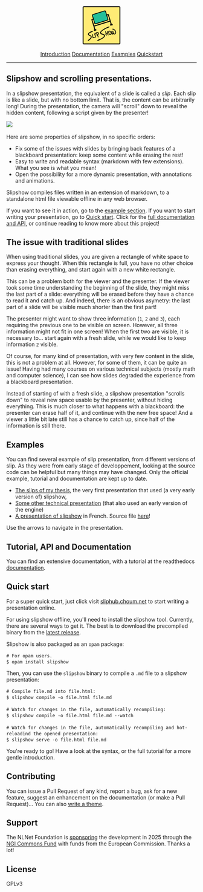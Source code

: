 <div align="center"><img alt="Slipshow" width="20%" src=logo/logo-slipshow.svg> 
  
 [Introduction](#slipshow-and-scrolling-presentations) [Documentation](#tutorial-api-and-documentation) [Examples](#examples) [Quickstart](#quick-start)</div>

---

## **Slipshow and scrolling presentations.**

In a slipshow presentation, the equivalent of a slide is called a _slip_. Each slip is like a slide, but with no bottom limit. That is, the content can be arbitrarily long! During the presentation, the camera will "scroll" down to reveal the hidden content, following a script given by the presenter!

![](slip_scroll.gif)

Here are some properties of slipshow, in no specific orders:

- Fix some of the issues with slides by bringing back features of a blackboard presentation: keep some content while erasing the rest!
- Easy to write and readable syntax (markdown with few extensions). What you see is what you mean!
- Open the possibility for a more dynamic presentation, with annotations and animations.

Slipshow compiles files written in an extension of markdown, to a standalone html file viewable offline in any web browser.

If you want to see it in action, go to the [example section](#examples). If you want to start writing your presentation, go to [Quick start](#quick-start). Click for the [full documentation and API](#tutorial-api-documentation), or continue reading to know more about this project!

## The issue with traditional slides

When using traditional slides, you are given a rectangle of white space to express your thought. When this rectangle is full, you have no other choice than erasing everything, and start again with a new white rectangle.

This can be a problem both for the viewer and the presenter. If the viewer took some time understanding the beginning of the slide, they might miss the last part of a slide: everything will be erased before they have a chance to read it and catch up. And indeed, there is an obvious asymetry: the last part of a slide will be visible much shorter than the first part!

The presenter might want to show three information (`1`, `2` and `3`), each requiring the previous one to be visible on screen. However, all three information might not fit in one screen! When the first two are visible, it is necessary to... start again with a fresh slide, while we would like to keep information `2` visible.

Of course, for many kind of presentation, with very few content in the slide, this is not a problem at all. However, for some of them, it can be quite an issue! Having had many courses on various technical subjects (mostly math and computer science), I can see how slides degraded the experience from a blackboard presentation.

Instead of starting of with a fresh slide, a slipshow presentation "scrolls down" to reveal new space usable by the presenter, without hiding everything. This is much closer to what happens with a blackboard: the presenter can erase half of it, and continue with the new free space! And a viewer a little bit late still has a chance to catch up, since half of the information is still there.

## Examples

You can find several example of slip presentation, from different versions of slip. As they were from early stage of developpement, looking at the source code can be helpful but many things may have changed. Only the official example, tutorial and documentation are kept up to date.

- [The slips of my thesis](http://choum.net/panglesd/slides/slides-js/slides.html), the very first presentation that used (a very early version of) slipshow,
- [Some other technical presentation](https://choum.net/panglesd/slides/WDCM-2021-slips/wdcm-ada.html) (that also used an early version of the engine)
- [A presentation of slipshow](https://choum.net/panglesd/slides/campus_du_libre.html) in French. Source file [here](example/campus-du-libre/slipshow.md)!

Use the arrows to navigate in the presentation.

##  Tutorial, API and Documentation

You can find an extensive documentation, with a tutorial at the readthedocs [documentation](https://slipshow.readthedocs.io).

## Quick start

For a super quick start, just click visit [sliphub.choum.net](https://sliphub.choum.net) to start writing a presentation online.

For using slipshow offline, you'll need to install the slipshow tool. Currently, there are several ways to get it. The best is to download the precompiled binary from the [latest release](https://github.com/panglesd/slipshow/releases/latest).

Slipshow is also packaged as an `opam` package:

```shell
# For opam users.
$ opam install slipshow
```

Then, you can use the `slipshow` binary to compile a `.md` file to a slipshow presentation:

```shell
# Compile file.md into file.html:
$ slipshow compile -o file.html file.md

# Watch for changes in the file, automatically recompiling:
$ slipshow compile -o file.html file.md --watch

# Watch for changes in the file, automatically recompiling and hot-reloadind the opened presentation:
$ slipshow serve -o file.html file.md
```

You're ready to go! Have a look at the syntax, or the full tutorial for a more gentle introduction.

## Contributing

You can issue a Pull Request of any kind, report a bug, ask for a new feature, suggest an enhancement on the documentation (or make a Pull Request)... You can also [write a theme](https://slipshow.readthedocs.io/en/latest/themes.html#writing-a-theme).

## Support

The NLNet Foundation is [sponsoring](https://nlnet.nl/project/Slipshow/) the development in 2025 through the [NGI Commons Fund](https://nlnet.nl/commonsfund/) with funds from the European Commission. Thanks a lot!

## License

GPLv3

